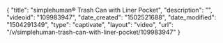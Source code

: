 {
    "title": "simplehuman&reg; Trash Can with Liner Pocket",
    "description": "",
    "videoid": "109983947",
    "date_created": "1502521688",
    "date_modified": "1504291349",
    "type": "captivate",
    "layout": "video",
    "url": "\/v\/simplehuman-trash-can-with-liner-pocket\/109983947"
}